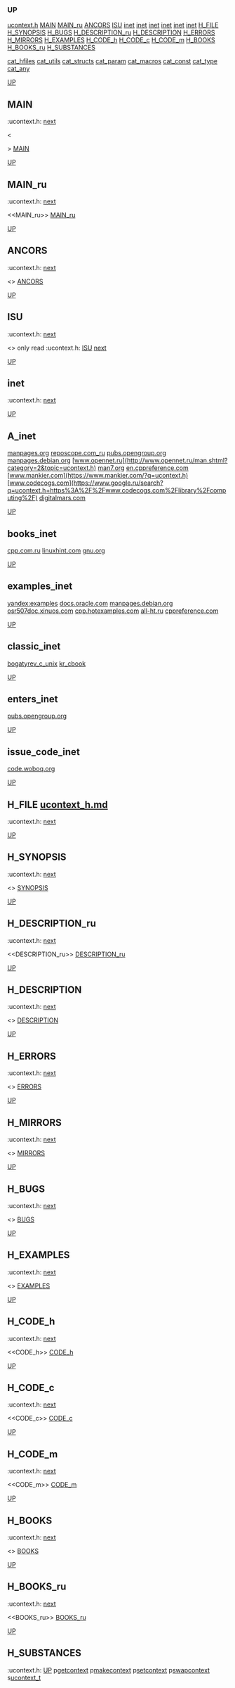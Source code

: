 ### UP
[ucontext.h](##ucontext.h)
[MAIN](##MAIN)
[MAIN_ru](##MAIN_ru)
[ANCORS](##ANCORS)
[ISU](##ISU)
[inet](##A_inet)
[inet](##books_inet)
[inet](##examples_inet)
[inet](##classic_inet)
[inet](##enters_inet)
[inet](##issue_code_inet)
[H_FILE](##H_FILE)
[H_SYNOPSIS](##H_SYNOPSIS)
[H_BUGS](##H_BUGS)
[H_DESCRIPTION_ru](##H_DESCRIPTION_ru)
[H_DESCRIPTION](##H_DESCRIPTION)
[H_ERRORS](##H_ERRORS)
[H_MIRRORS](##H_MIRRORS)
[H_EXAMPLES](##H_EXAMPLES)
[H_CODE_h](##H_CODE_h)
[H_CODE_c](##H_CODE_c)
[H_CODE_m](##H_CODE_m)
[H_BOOKS](##H_BOOKS)
[H_BOOKS_ru](##H_BOOKS_ru)
[H_SUBSTANCES](##H_SUBSTANCES)

[cat_hfiles](../cat_hfiles.md)
[cat_utils](../cat_utils.md)
[cat_structs](../cat_structs.md)
[cat_param](../cat_params.md)
[cat_macros](../cat_macross.md)
[cat_const](../cat_consts.md)
[cat_type](../cat_types.md)
[cat_any](../cat_anys.md)

[UP](###UP)
## MAIN
:ucontext.h:
[next](##MAIN_ru)

<<MAIN>>
[MAIN](../fills/ucontext_h/MAIN)


[UP](###UP)
## MAIN_ru
:ucontext.h:
[next](##ANCORS)

<<MAIN_ru>>
[MAIN_ru](../fills/ucontext_h/MAIN_ru)


[UP](###UP)
## ANCORS
:ucontext.h:
[next](##ISU)

<<ANCORS>>
[ANCORS](../fills/ucontext_h/ANCORS)


[UP](###UP)
## ISU
:ucontext.h:
[next](##H_FILE)

<<ISU>>
only read
:ucontext.h:
[ISU](../contents)
[next](##inet)


[UP](###UP)
## inet
:ucontext.h:
[next](##H_FILE)

[UP](###UP)
## A_inet
[manpages.org](https://www.google.ru/search?q=ucontext.h+site%3Ahttps%3A%2F%2Fmanpages.org)
[reposcope.com_ru](https://www.google.ru/search?q=ucontext.h+site%3Ahttps%3A%2F%2Freposcope.com%2Fmanpages%2Fru)
[pubs.opengroup.org](https://www.google.com/search?q=ucontext.h+https%3A%2F%2Fpubs.opengroup.org)
[manpages.debian.org](https://yandex.ru/search/?text=ucontext.h+site%3Ahttps%3A%2F%2Fmanpages.debian.org%2F)
[www.opennet.ru](http://www.opennet.ru/man.shtml?category=2&topic=ucontext.h)
[man7.org](https://www.google.ru/search?q=ucontext.h+site%3Ahttps%3A%2F%2Fman7.org%2Flinux%2Fman-pages)
[en.cppreference.com](https://www.google.com/search?q=ucontext.h+en.cppreference.com)
[www.mankier.com](https://www.mankier.com/?q=ucontext.h)
[www.codecogs.com](https://www.google.ru/search?q=ucontext.h+https%3A%2F%2Fwww.codecogs.com%2Flibrary%2Fcomputing%2F)
[digitalmars.com](https://www.google.ru/search?q=ucontext.h+https%3A%2F%2Fdigitalmars.com%2Frtl%2F)


[UP](###UP)
## books_inet
[cpp.com.ru](https://yandex.ru/search/?text=ucontext.h+site%3Ahttps%3A%2F%2Fcpp.com.ru)
[linuxhint.com](https://www.google.ru/search?q=ucontext.h+site%3Ahttps%3A%2F%2Flinuxhint.com)
[gnu.org](https://www.google.ru/search?q=ucontext.h+site%3Ahttps%3A%2F%2Fwww.gnu.org%2Fsoftware%2Flibc%2Fmanual)

[UP](###UP)
## examples_inet
[yandex:examples](https://yandex.ru/search/?text=ucontext.h+example+in+c)
[docs.oracle.com](https://www.google.com/search?q=ucontext.h+https%3A%2F%2Fdocs.oracle.com)
[manpages.debian.org](https://yandex.ru/search/?text=ucontext.h+site%3Ahttps%3A%2F%2Fmanpages.debian.org%2F)
[osr507doc.xinuos.com](https://www.google.com/search?q=ucontext.h+http%3A%2F%2Fosr507doc.xinuos.com%2Fen%2Fman)
[cpp.hotexamples.com](https://cpp.hotexamples.com/examples/-/-/ucontext.h/cpp-ucontext.h-function-examples.html)
[all-ht.ru](https://yandex.ru/search/?text=ucontext.h+site%3Ahttp%3A%2F%2Fall-ht.ru%2Finf%2Fprog%2Fc%2F)
[cppreference.com](https://yandex.ru/search/?text=ucontext.h+site%3Ahttps%3A%2F%2Fen.cppreference.com%2Fw%2Fc%2F)

[UP](###UP)
## classic_inet
[bogatyrev_c_unix](https://www.google.com/search?q=ucontext.h+site%3Ahttps%3A%2F%2Fcpp.com.ru%2Fbogatyrev_c_unix)
[kr_cbook](https://www.google.com/search?q=ucontext.h+site%3Ahttps%3A%2F%2Fcpp.com.ru%2Fkr_cbook)

[UP](###UP)
## enters_inet
[pubs.opengroup.org](https://pubs.opengroup.org/onlinepubs/9699919799/idx/head.html)

[UP](###UP)
## issue_code_inet
[code.woboq.org](https://www.google.com/search?h=&sitesearch=https%3A%2F%2Fcode.woboq.org%2Fuserspace%2Fglibc%2F&q=ucontext.h)


[UP](###UP)
## H_FILE [ucontext_h.md](ucontext_h.md)
:ucontext.h:
[next](##H_SYNOPSIS)

[UP](###UP)
## H_SYNOPSIS
:ucontext.h:
[next](##H_DESCRIPTION_ru)

<<SYNOPSIS>>
[SYNOPSIS](../fills/ucontext_h/SYNOPSIS)


[UP](###UP)
## H_DESCRIPTION_ru
:ucontext.h:
[next](##H_DESCRIPTION)

<<DESCRIPTION_ru>>
[DESCRIPTION_ru](../fills/ucontext_h/DESCRIPTION_ru)


[UP](###UP)
## H_DESCRIPTION
:ucontext.h:
[next](##H_ERRORS)

<<DESCRIPTION>>
[DESCRIPTION](../fills/ucontext_h/DESCRIPTION)


[UP](###UP)
## H_ERRORS
:ucontext.h:
[next](##H_MIRRORS)

<<ERRORS>>
[ERRORS](../fills/ucontext_h/ERRORS)


[UP](###UP)
## H_MIRRORS
:ucontext.h:
[next](##H_BUGS)

<<MIRRORS>>
[MIRRORS](../fills/ucontext_h/MIRRORS)


[UP](###UP)
## H_BUGS
:ucontext.h:
[next](##H_EXAMPLES)

<<BUGS>>
[BUGS](../fills/ucontext_h/BUGS)


[UP](###UP)
## H_EXAMPLES
:ucontext.h:
[next](##H_CODE)

<<EXAMPLES>>
[EXAMPLES](../fills/ucontext_h/EXAMPLES)


[UP](###UP)
## H_CODE_h
:ucontext.h:
[next](##H_CODE_c)

<<CODE_h>>
[CODE_h](../fills/ucontext_h/CODE_h)


[UP](###UP)
## H_CODE_c
:ucontext.h:
[next](##H_CODE_m)

<<CODE_c>>
[CODE_c](../fills/ucontext_h/CODE_c)


[UP](###UP)
## H_CODE_m
:ucontext.h:
[next](##H_BOOKS)

<<CODE_m>>
[CODE_m](../fills/ucontext_h/CODE_m)


[UP](###UP)
## H_BOOKS
:ucontext.h:
[next](##H_BOOKS_ru)

<<BOOKS>>
[BOOKS](../fills/ucontext_h/BOOKS)


[UP](###UP)
## H_BOOKS_ru
:ucontext.h:
[next](##H_SUBSTANCES)

<<BOOKS_ru>>
[BOOKS_ru](../fills/ucontext_h/BOOKS_ru)


[UP](###UP)
## H_SUBSTANCES
:ucontext.h:
[UP](###UP)
p[getcontext](../utils/getcontext/getcontext.man)
p[makecontext](../utils/makecontext/makecontext.man)
p[setcontext](../utils/setcontext/setcontext.man)
p[swapcontext](../utils/swapcontext/swapcontext.man)
s[ucontext_t](../structs/ucontext_t/ucontext_t.man)
